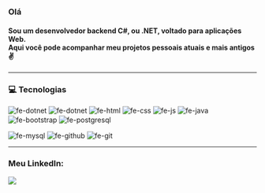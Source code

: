 <h3>
  <p>Olá</p>
</h3>
<p><h4>Sou um desenvolvedor backend C#, ou .NET, voltado para aplicações Web.<br>
Aqui você pode acompanhar meu projetos pessoais atuais e mais antigos &#9996; </h4></p>
<hr>

<h3>
<p>&#128187; Tecnologias </p>
</h3>
<div>
  <img align="center" alt="fe-dotnet" src="https://img.shields.io/badge/-CSHARP-blueviolet?logo=csharp&logoColor=white&style=for-the-badge">
  <img align="center" alt="fe-dotnet" src="https://img.shields.io/badge/-.NET-512BD4?logoColor=white&style=for-the-badge">
  <img align="center" alt="fe-html" src="https://img.shields.io/badge/HTML-FF0000?style=for-the-badge&logo=html5&logoColor=white">
  <img align="center" alt="fe-css" src="https://img.shields.io/badge/CSS-0000FF?&style=for-the-badge&logo=css3&logoColor=white">
  <img align="center" alt="fe-js" src="https://img.shields.io/badge/JavaScript-F7DF1E?style=for-the-badge&logo=javascript&logoColor=black">
  <img align="center" alt="fe-java" src="https://img.shields.io/badge/-JAVA-FF8000?logo=java&logoColor=white&style=for-the-badge">  
  <img align="center" alt="fe-bootstrap" src="https://img.shields.io/badge/Bootstrap-563D7C?style=for-the-badge&logo=bootstrap&logoColor=black">
  <img align="center" alt="fe-postgresql" src="https://img.shields.io/badge/PostgreSQL-316192?style=for-the-badge&logo=postgresql&logoColor=white"> 
  <p></p>
  <!--<img align="center" alt="fe-springboot" src="https://img.shields.io/badge/SPRING-6DB33F?style=for-the-badge&logo=spring&logoColor=white">-->
  <img align="center" alt="fe-mysql" src="https://img.shields.io/badge/-MySQL-4479A1?style=for-the-badge&logo=mysql&logoColor=white">
  <img align="center" alt="fe-github" src="https://img.shields.io/badge/GitHub-100000?style=for-the-badge&logo=github&logoColor=white">
  <img align="center" alt="fe-git" src="https://img.shields.io/badge/GIT-E44C30?style=for-the-badge&logo=git&logoColor=black">
</div>
<hr>

<h3>
  <p> Meu LinkedIn:
</h3>
<a href="https://www.linkedin.com/in/felipe-zmata/"><img src="https://camo.githubusercontent.com/c00f87aeebbec37f3ee0857cc4c20b21fefde8a96caf4744383ebfe44a47fe3f/68747470733a2f2f696d672e736869656c64732e696f2f62616467652f2d4c696e6b6564496e2d2532333030373742353f7374796c653d666f722d7468652d6261646765266c6f676f3d6c696e6b6564696e266c6f676f436f6c6f723d7768697465" data-canonical-src="https://img.shields.io/badge/-LinkedIn-%230077B5?style=for-the-badge&logo=linkedin&logoColor=white" style="max-width: 100%;"></a>
</p>
